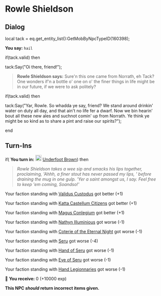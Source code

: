# Rowle Shieldson


## Dialog

local tack = eq.get_entity_list():GetMobByNpcTypeID(160398);

**You say:** `hail`



if(tack.valid) then



tack:Say("Oi there, friend!");



>**Rowle Shieldson says:** Sure'n this one came from Norrath, eh Tack? One wonders if'n a bottle o' one on o' the finer things in life might be in our future, if we were to ask politely?


if(tack.valid) then



tack:Say("Yar, Rowle. So whadda ye say, friend? We stand around drinkin' water on duty all day, and that ain't no life fer a dwarf. Now we bin hearin' bout all these new ales and suchnot comin' up from Norrath. Ye think ye might be so kind as to share a pint and raise our spirits?");

end

## Turn-Ins





if( **You turn in:** <img style="background:url(/static/icons/blank_slot.gif);width:20px;height:20px;" src="/static/icons/item_979.png" alt="" /> <a
                                href="/item/19967" data-url="19967" class="tooltip-link link">Underfoot Brown</a>) then


>*Rowle Shieldson takes a wee sip and smacks his lips together, proclaiming, 'Ahhh, a finer stout has never passed my lips, ' before draining the mug in one gulp. 'Yer a saint amongst us, I say. Feel free to keep 'em coming, Soandso!'*


Your faction standing with [Validus Custodus](/faction/1503) got better (<span class='text-success'>+1</span>)


Your faction standing with [Katta Castellum Citizens](/faction/1502) got better (<span class='text-success'>+1</span>)


Your faction standing with [Magus Conlegium](/faction/1504) got better (<span class='text-success'>+1</span>)


Your faction standing with [Nathyn Illuminious](/faction/1505) got worse (<span class='text-danger'>-1</span>)


Your faction standing with [Coterie of the Eternal Night](/faction/1506) got worse (<span class='text-danger'>-1</span>)


Your faction standing with [Seru](/faction/1483) got worse (<span class='text-danger'>-4</span>)


Your faction standing with [Hand of Seru](/faction/1484) got worse (<span class='text-danger'>-1</span>)


Your faction standing with [Eye of Seru](/faction/1485) got worse (<span class='text-danger'>-1</span>)


Your faction standing with [Hand Legionnaries](/faction/1541) got worse (<span class='text-danger'>-1</span>)


 &#127873; **You receive:** 0 (+10000 exp)

 

**This NPC *should* return incorrect items given.**
